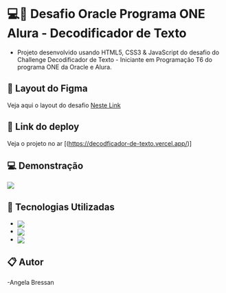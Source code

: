 # 💻🚀 Desafio Oracle Programa ONE Alura - Decodificador de Texto

- Projeto desenvolvido usando HTML5, CSS3 & JavaScript do desafio do Challenge Decodificador de Texto - Iniciante em Programação T6 do programa ONE da Oracle e Alura.

## 🚀 Layout do Figma

Veja aqui o layout do desafio [Neste Link](https://www.figma.com/file/tvFEYhVfZTjdJ5P24RGV21/Alura-Challenge---Desafio-1---L%C3%B3gica?type=design&node-id=0-1&mode=design)

## 🔗 Link do deploy 

Veja o projeto no ar [(https://decodficador-de-texto.vercel.app/)]

## 💻 Demonstração

<img src="Projeto-Challenge.gif">

## 🚀 Tecnologias Utilizadas

- <img align="center" src="https://img.shields.io/badge/HTML5-E34F26?style=for-the-badge&logo=html5&logoColor=white">
- <img align="center" src="https://img.shields.io/badge/CSS3-1572B6?style=for-the-badge&logo=css3&logoColor=white">
- <img align="center" src="https://img.shields.io/badge/JavaScript-323330?style=for-the-badge&logo=javascript&logoColor=F7DF1E">


## 📋 Autor

-Angela Bressan
